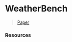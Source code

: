 # WeatherBench

> [Paper](https://agupubs.onlinelibrary.wiley.com/doi/10.1029/2020MS002203)

### Resources
